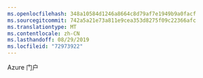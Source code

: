 ```yaml
---
ms.openlocfilehash: 348a10584d1246a8664c8d79af7e1949b9a0facf
ms.sourcegitcommit: 742a5a21e73a811e9cea353d8275f09c22366afc
ms.translationtype: MT
ms.contentlocale: zh-CN
ms.lasthandoff: 08/29/2019
ms.locfileid: "72973922"
---
```

Azure 门户
